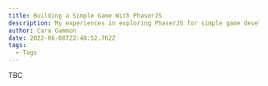 ```yaml
---
title: Building a Simple Game With PhaserJS
description: My experiences in exploring PhaserJS for simple game development
author: Cara Gammon
date: 2022-06-08T22:48:52.762Z
tags:
  - Tags
---
```

TBC